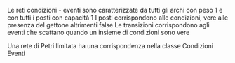 Le reti condizioni - eventi sono caratterizzate da tutti gli archi con peso 1 e con tutti i posti con capacità 1
I posti corrispondono alle condizioni, vere alle presenza del gettone altrimenti false
Le transizioni corrispondono agli eventi che scattano quando un insieme di condizioni sono vere

Una rete di Petri limitata ha una corrispondenza nella classe Condizioni Eventi